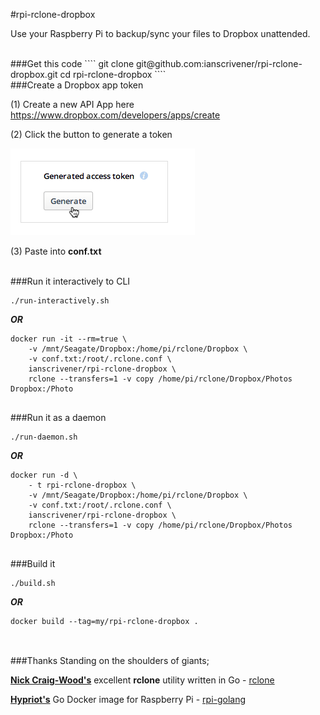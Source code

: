 #rpi-rclone-dropbox

Use your Raspberry Pi to backup/sync your files to Dropbox unattended.  


</br>
###Get this code  
````
git clone git@github.com:ianscrivener/rpi-rclone-dropbox.git
cd rpi-rclone-dropbox
````

</br>
###Create a Dropbox app token  

(1) Create a new API App here https://www.dropbox.com/developers/apps/create  

(2) Click the button to generate a token

![image](img/generate_token.png)

(3) Paste into **conf.txt**  

</br>
###Run it interactively to CLI


````
./run-interactively.sh
````
***OR***

````
docker run -it --rm=true \
	-v /mnt/Seagate/Dropbox:/home/pi/rclone/Dropbox \
	-v conf.txt:/root/.rclone.conf \
	ianscrivener/rpi-rclone-dropbox \
    rclone --transfers=1 -v copy /home/pi/rclone/Dropbox/Photos Dropbox:/Photo
	
````

###Run it as a daemon

````
./run-daemon.sh
````
***OR***

````
docker run -d \
    - t rpi-rclone-dropbox \
	-v /mnt/Seagate/Dropbox:/home/pi/rclone/Dropbox \
	-v conf.txt:/root/.rclone.conf \
	ianscrivener/rpi-rclone-dropbox \
    rclone --transfers=1 -v copy /home/pi/rclone/Dropbox/Photos Dropbox:/Photo
	
````


###Build it
````
./build.sh
````
***OR***

````
docker build --tag=my/rpi-rclone-dropbox .
	
````

</br>
###Thanks  
Standing on the shoulders of giants;

**[Nick Craig-Wood's](https://github.com/ncw)** excellent **rclone** utility written in Go - [rclone](http://rclone.org/) 

**[Hypriot's](http://http://blog.hypriot.com/)** Go Docker image for Raspberry Pi - [rpi-golang](https://hub.docker.com/r/hypriot/rpi-golang/)  


